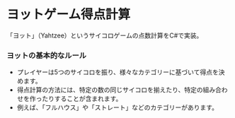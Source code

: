 # ヨットゲーム得点計算

「ヨット」（Yahtzee）というサイコロゲームの点数計算をC#で実装。

### ヨットの基本的なルール

- プレイヤーは5つのサイコロを振り、様々なカテゴリーに基づいて得点を決めます。
- 得点計算の方法には、特定の数の同じサイコロを揃えたり、特定の組み合わせを作ったりすることが含まれます。
- 例えば、「フルハウス」や「ストレート」などのカテゴリーがあります。
